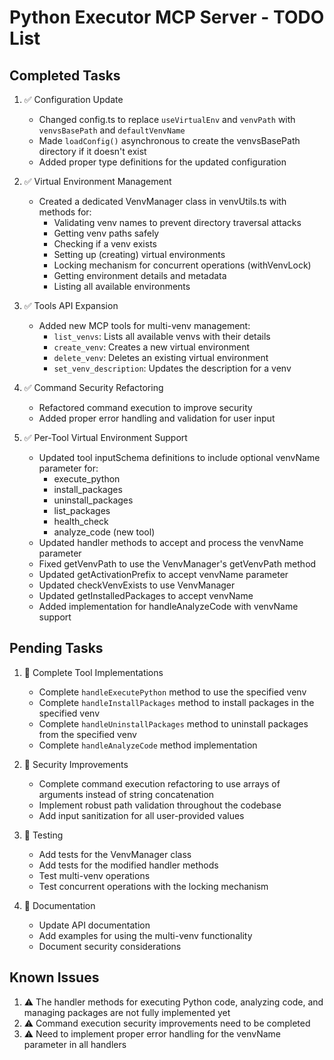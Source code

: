 # Python Executor MCP Server - TODO List

## Completed Tasks

1. ✅ Configuration Update
   - Changed config.ts to replace `useVirtualEnv` and `venvPath` with `venvsBasePath` and `defaultVenvName`
   - Made `loadConfig()` asynchronous to create the venvsBasePath directory if it doesn't exist
   - Added proper type definitions for the updated configuration

2. ✅ Virtual Environment Management
   - Created a dedicated VenvManager class in venvUtils.ts with methods for:
     - Validating venv names to prevent directory traversal attacks
     - Getting venv paths safely
     - Checking if a venv exists
     - Setting up (creating) virtual environments
     - Locking mechanism for concurrent operations (withVenvLock)
     - Getting environment details and metadata
     - Listing all available environments

3. ✅ Tools API Expansion
   - Added new MCP tools for multi-venv management:
     - `list_venvs`: Lists all available venvs with their details
     - `create_venv`: Creates a new virtual environment
     - `delete_venv`: Deletes an existing virtual environment
     - `set_venv_description`: Updates the description for a venv

4. ✅ Command Security Refactoring
   - Refactored command execution to improve security
   - Added proper error handling and validation for user input

5. ✅ Per-Tool Virtual Environment Support
   - Updated tool inputSchema definitions to include optional venvName parameter for:
     - execute_python
     - install_packages 
     - uninstall_packages
     - list_packages
     - health_check
     - analyze_code (new tool)
   - Updated handler methods to accept and process the venvName parameter
   - Fixed getVenvPath to use the VenvManager's getVenvPath method
   - Updated getActivationPrefix to accept venvName parameter
   - Updated checkVenvExists to use VenvManager
   - Updated getInstalledPackages to accept venvName
   - Added implementation for handleAnalyzeCode with venvName support

## Pending Tasks

1. 🔄 Complete Tool Implementations
   - Complete `handleExecutePython` method to use the specified venv
   - Complete `handleInstallPackages` method to install packages in the specified venv
   - Complete `handleUninstallPackages` method to uninstall packages from the specified venv
   - Complete `handleAnalyzeCode` method implementation

2. 🔄 Security Improvements
   - Complete command execution refactoring to use arrays of arguments instead of string concatenation
   - Implement robust path validation throughout the codebase
   - Add input sanitization for all user-provided values

3. 🔄 Testing
   - Add tests for the VenvManager class
   - Add tests for the modified handler methods
   - Test multi-venv operations
   - Test concurrent operations with the locking mechanism

4. 🔄 Documentation
   - Update API documentation
   - Add examples for using the multi-venv functionality
   - Document security considerations

## Known Issues

1. ⚠️ The handler methods for executing Python code, analyzing code, and managing packages are not fully implemented yet
2. ⚠️ Command execution security improvements need to be completed
3. ⚠️ Need to implement proper error handling for the venvName parameter in all handlers 